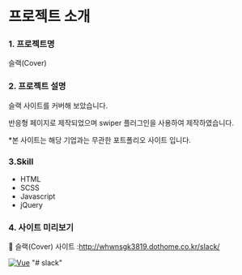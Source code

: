 # 프로젝트 소개

### 1. 프로젝트명

슬랙(Cover)

### 2. 프로젝트 설명

슬랙 사이트를 커버해 보았습니다.

반응형 페이지로 제작되었으며 swiper 플러그인을 사용하여 제작하였습니다.

\*본 사이트는 해당 기업과는 무관한 포트폴리오 사이트 입니다.

### 3.Skill

- HTML
- SCSS
- Javascript
- jQuery

### 4. 사이트 미리보기

🔗 슬랙(Cover) 사이트 :http://whwnsgk3819.dothome.co.kr/slack/

[![Vue](http://whwnsgk3819.dothome.co.kr/portfolio/assets/images/imac07.png)](http://whwnsgk3819.dothome.co.kr/slack/)
"# slack"
